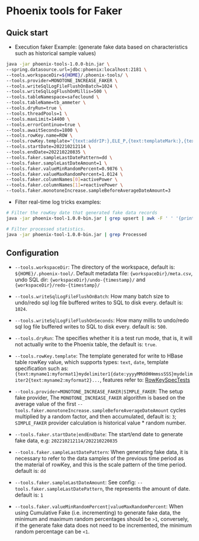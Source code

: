 # Phoenix tools for Faker

## Quick start

- Execution faker Example: (generate fake data based on characteristics such as historical sample values)

```bash
java -jar phoenix-tools-1.0.0-bin.jar \
--spring.datasource.url=jdbc:phoenix:localhost:2181 \
--tools.workspaceDir=${HOME}/.phoenix-tools/ \
--tools.provider=MONOTONE_INCREASE_FAKER \
--tools.writeSqlLogFileFlushOnBatch=1024 \
--tools.writeSqlLogFlushOnMillis=500 \
--tools.tableNamespace=safeclound \
--tools.tableName=tb_ammeter \
--tools.dryRun=true \
--tools.threadPools=1 \
--tools.maxLimit=14400 \
--tools.errorContinue=true \
--tools.awaitSeconds=1800 \
--tools.rowKey.name=ROW \
--tools.rowKey.template="{text:addrIP:},ELE_P,{text:templateMark:},{text:addrIPOrder:%02d},{date:yyyyMMddHHmmssSSS}" \
--tools.startDate=202210212114 \
--tools.endDate=202210220835 \
--tools.faker.sampleLastDatePattern=dd \
--tools.faker.sampleLastDateAmount=1 \
--tools.faker.valueMinRandomPercent=0.9876 \
--tools.faker.valueMaxRandomPercent=1.0124 \
--tools.faker.columnNames[0]=activePower \
--tools.faker.columnNames[1]=reactivePower \
--tools.faker.monotoneIncrease.sampleBeforeAverageDateAmount=3
```

- Filter real-time log tricks examples:

```bash
# Filter the rowKey date that generated fake data records 
java -jar phoenix-tool-1.0.0-bin.jar | grep upsert | awk -F ' ' '{print $15}' | awk -F "'" '{print $4}' | sed s/11111277,ELE_P,134,01,//g

# Filter processed statistics.
java -jar phoenix-tool-1.0.0-bin.jar | grep Processed
```

## Configuration

- `--tools.workspaceDir`: The directory of the workspace, default is: `${HOME}/.phoenix-tool/`. Default metadata file: `{workspaceDir}/meta.csv`, undo SQL dir: `{workspaceDir}/undo-{timestamp}/` and `{workspaceDir}/redo-{timestamp}/`

- `--tools.writeSqlLogFileFlushOnBatch`: How many batch size to undo/redo sql log file buffered writes to SQL to disk every. default is: `1024`.

- `--tools.writeSqlLogFileFlushOnSeconds`: How many millis to undo/redo sql log file buffered writes to SQL to disk every. default is: `500`.

- `--tools.dryRun`: The specifies whether it is a test run mode, that is, it will not actually write to the Phoenix table, the default is: `true`.

- `--tools.rowKey.template`: The template generated for write to HBase table rowKey value, which supports types: `text`, `date`, template specification such as: `{text:myname1:myformat1}mydelimiter1{date:yyyyMMddHHmmssSSS}mydelimiter2{text:myname2:myformat2}...`, features refer to: [RowKeySpecTests](src/test/java/com/wl4g/tools/hbase/phoenix/util/RowKeySpecTests.java)

- `--tools.provider=MONOTONE_INCREASE_FAKER|SIMPLE_FAKER`: The setup fake provider, The `MONOTONE_INCREASE_FAKER` algorithm is
based on the average value of the first `--tools.faker.monotoneIncrease.sampleBeforeAverageDateAmount` cycles multiplied by a random factor, and then accumulated, default is: `3`; `SIMPLE_FAKER` provider calculation is historical value * random number.

- `--tools.faker.startDate|endEndDate`: The start/end date to generate fake data, e.g: `202210212114/202210220835`

- `--tools.faker.sampleLastDatePattern`: When generating fake data, it is necessary to refer to the data samples of the previous time period as the material of rowKey, and this is the scale pattern of the time period. default is: `dd`

- `--tools.faker.sampleLastDateAmount`: See config: `--tools.faker.sampleLastDatePattern`, the represents the amount of date. default is: `1` 

- `--tools.faker.valueMinRandomPercent|valueMaxRandomPercent`: When using Cumulative Fake (i.e. incrementing) to generate fake data, the minimum and maximum random percentages should be `>1`, conversely, if the generate fake data does not need to be incremented, the minimum random percentage can be `<1`.
